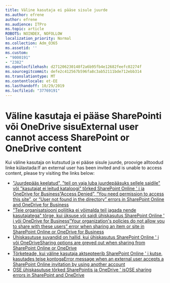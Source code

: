 ```yaml
---
title: Väline kasutaja ei pääse sisule juurde
ms.author: efrene
author: efrene
ms.audience: ITPro
ms.topic: article
ROBOTS: NOINDEX, NOFOLLOW
localization_priority: Normal
ms.collection: Adm_O365
ms.assetid: ''
ms.custom:
- "9000191"
- "2382"
ms.openlocfilehash: d271206230148f2a6b95fb4e12682feefc02274f
ms.sourcegitcommit: defe2c412567b596fa8c3ab52111bde712ebb314
ms.translationtype: MT
ms.contentlocale: et-EE
ms.lasthandoff: 10/29/2019
ms.locfileid: "37769191"
---
```

# <a name="external-user-cannot-access-sharepoint-or-onedrive-content"></a><span data-ttu-id="40d5d-102">Väline kasutaja ei pääse SharePointi või OneDrive sisu</span><span class="sxs-lookup"><span data-stu-id="40d5d-102">External user cannot access SharePoint or OneDrive content</span></span>

<span data-ttu-id="40d5d-103">Kui väline kasutaja on kutsutud ja ei pääse sisule juurde, proovige alltoodud linke külastada:</span><span class="sxs-lookup"><span data-stu-id="40d5d-103">If an external user has been invited and is unable to access content, please try visiting the links below:</span></span>

- [<span data-ttu-id="40d5d-104">"Juurdepääs keelatud", "teil on vaja luba juurdepääsuks sellele saidile" või "kasutajat ei leitud kataloogi" tõrked SharePoint Online ' i ja OneDrive for Business</span><span class="sxs-lookup"><span data-stu-id="40d5d-104">“Access Denied”, “You need permission to access this site”, or “User not found in the directory” errors in SharePoint Online and OneDrive for Business</span></span>](https://docs.microsoft.com/sharepoint/support/administration/access-denied-or-need-permission-error-sharepoint-online-or-onedrive-for-business)
- [<span data-ttu-id="40d5d-105">"Teie organisatsiooni poliitika ei võimalda teil jagada nende kasutajatega" tõrge, kui üksuse või saidi ühiskasutus SharePoint Online ' i või OneDrive for Business</span><span class="sxs-lookup"><span data-stu-id="40d5d-105">“Your organization's policies do not allow you to share with these users” error when sharing an item or site in SharePoint Online or OneDrive for Business</span></span>](https://docs.microsoft.com/sharepoint/support/administration/organization-policies-do-not-allow-you-to-share-with-users-error)
- [<span data-ttu-id="40d5d-106">Ühiskasutuse suvandid on hallid, kui ühiskasutus SharePoint Online ' i või OneDrive</span><span class="sxs-lookup"><span data-stu-id="40d5d-106">Sharing options are greyed out when sharing from SharePoint Online or OneDrive</span></span>](https://docs.microsoft.com/sharepoint/support/administration/sharing-options-grayed-out-when-sharing-from-sharepoint-online-or-onedrive)
- [<span data-ttu-id="40d5d-107">Tõrketeade, kui väline kasutaja aktsepteerib SharePoint Online ' i kutse, kasutades teise kontoga</span><span class="sxs-lookup"><span data-stu-id="40d5d-107">Error message when an external user accepts a SharePoint Online invitation by using another account</span></span>](https://docs.microsoft.com/sharepoint/support/sharing-and-permissions/error-when-external-user-accepts-an-invitation-by-using-another-account)
- [<span data-ttu-id="40d5d-108">OSE ühiskasutuse tõrked SharePointis ja OneDrive ' is</span><span class="sxs-lookup"><span data-stu-id="40d5d-108">OSE sharing errors in SharePoint and OneDrive</span></span>](https://docs.microsoft.com/sharepoint/sharepoint-onedrive-error-message)



